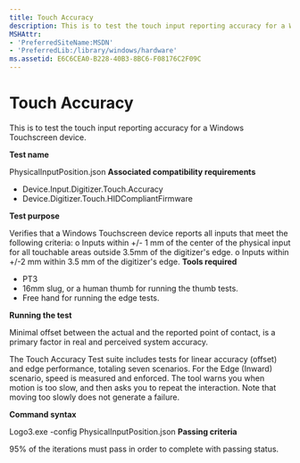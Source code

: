 ```yaml
---
title: Touch Accuracy
description: This is to test the touch input reporting accuracy for a Windows Touchscreen device.
MSHAttr:
- 'PreferredSiteName:MSDN'
- 'PreferredLib:/library/windows/hardware'
ms.assetid: E6C6CEA0-B228-40B3-8BC6-F08176C2F09C
---
```


# Touch Accuracy


This is to test the touch input reporting accuracy for a Windows Touchscreen device.

**Test name**

PhysicalInputPosition.json
**Associated compatibility requirements**

-   Device.Input.Digitizer.Touch.Accuracy
-   Device.Digitizer.Touch.HIDCompliantFirmware

**Test purpose**

Verifies that a Windows Touchscreen device reports all inputs that meet the following criteria:
o Inputs within +/- 1 mm of the center of the physical input for all touchable areas outside 3.5mm of the digitizer's edge.
o Inputs within +/-2 mm within 3.5 mm of the digitizer's edge.
**Tools required**

-   PT3
-   16mm slug, or a human thumb for running the thumb tests.
-   Free hand for running the edge tests.

**Running the test**

Minimal offset between the actual and the reported point of contact, is a primary factor in real and perceived system accuracy.

The Touch Accuracy Test suite includes tests for linear accuracy (offset) and edge performance, totaling seven scenarios. For the Edge (Inward) scenario, speed is measured and enforced. The tool warns you when motion is too slow, and then asks you to repeat the interaction. Note that moving too slowly does not generate a failure.

**Command syntax**

Logo3.exe -config PhysicalInputPosition.json
**Passing criteria**

95% of the iterations must pass in order to complete with passing status.
 

 






